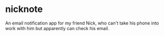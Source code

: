nicknote
========

An email notification app for my friend Nick, who can't take his phone into work with him but apparently can check his email.
